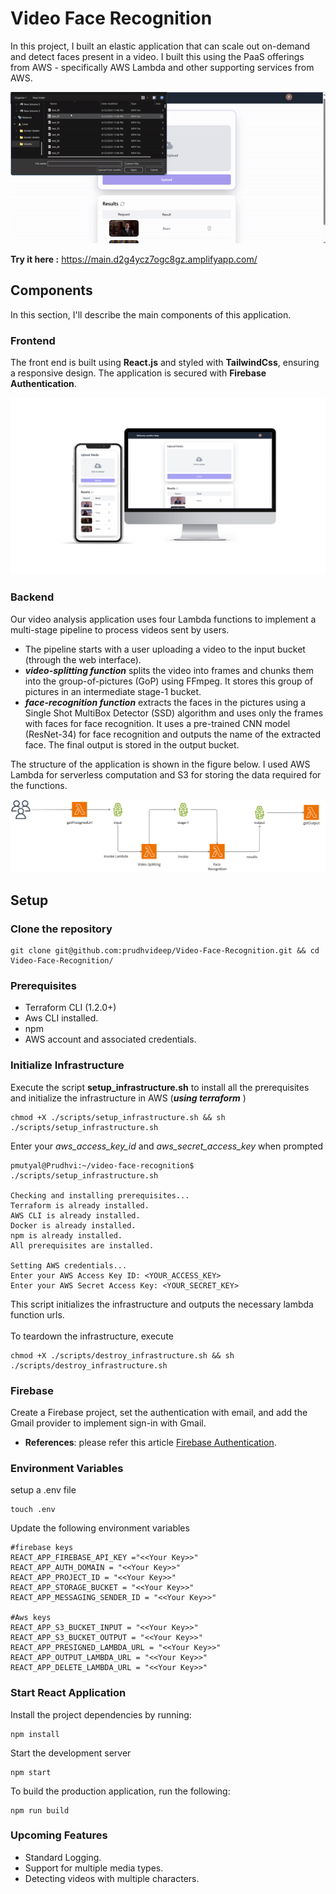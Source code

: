 # Video Face Recognition

In this project, I built an elastic application that can scale out on-demand and detect faces present in a video. I built this using the PaaS offerings from AWS - specifically AWS Lambda and other supporting services from AWS.

<div style="text-align: center;">
    <img src="./public/images/demo.gif" alt="Demo">
</div>

**Try it here :**  https://main.d2g4ycz7ogc8gz.amplifyapp.com/

## Components

In this section, I'll describe the main components of this application.

### Frontend

The front end is built using **React.js** and styled with **TailwindCss**, ensuring a responsive design. The application is secured with **Firebase Authentication**.
<p align="center">
  <img src="./public/images/Responsive Website.png" alt="Dashboard" width="100%" height="auto" style="max-height: 300px; object-fit: contain;"/>
</p>

<!-- <p align="center">
  <img src="./public/images/Dashboard.jpeg" alt="Dashboard" width="50%" height="auto" style="max-height: 300px; object-fit: contain;"/>
</p> -->

### Backend

Our video analysis application uses four Lambda functions to implement a multi-stage pipeline to process videos sent by users.

- The pipeline starts with a user uploading a video to the input bucket (through the web interface).
- ***video-splitting function*** splits the video into frames and chunks them into the group-of-pictures (GoP) using FFmpeg. It stores this group of pictures in an intermediate stage-1 bucket.
- ***face-recognition function*** extracts the faces in the pictures using a Single Shot MultiBox Detector (SSD) algorithm and uses only the frames with faces for face recognition. It uses a pre-trained CNN model (ResNet-34) for face recognition and outputs the name of the extracted face. The final output is stored in the output bucket.

The structure of the application is shown in the figure below. I used AWS Lambda for serverless computation and S3 for storing the data required for the functions.

<p align="center">
  <img src="./public/images/architecture-diagram.png" alt="architecture-diagram" width="auto" height="auto" style="max-height: 300px; object-fit: contain;"/>
</p>

## Setup

### Clone the repository

```
git clone git@github.com:prudhvideep/Video-Face-Recognition.git && cd Video-Face-Recognition/
```

### Prerequisites

- Terraform CLI (1.2.0+)
- Aws CLI installed.
- npm
- AWS account and associated credentials.

### Initialize Infrastructure

Execute the script **setup_infrastructure.sh** to install all the prerequisites and initialize the infrastructure in AWS (***using terraform*** )

```
chmod +X ./scripts/setup_infrastructure.sh && sh ./scripts/setup_infrastructure.sh
```

Enter your *aws_access_key_id* and *aws_secret_access_key* when prompted

```
pmutyal@Prudhvi:~/video-face-recognition$ ./scripts/setup_infrastructure.sh 

Checking and installing prerequisites...
Terraform is already installed.
AWS CLI is already installed.
Docker is already installed.
npm is already installed.
All prerequisites are installed.

Setting AWS credentials...
Enter your AWS Access Key ID: <YOUR_ACCESS_KEY>
Enter your AWS Secret Access Key: <YOUR_SECRET_KEY>
```



This script initializes the infrastructure and outputs the necessary lambda function urls.
<br>
<br>
To teardown the infrastructure, execute

```
chmod +X ./scripts/destroy_infrastructure.sh && sh ./scripts/destroy_infrastructure.sh
```

### Firebase

Create a Firebase project, set the authentication with email, and add the Gmail provider to implement sign-in with Gmail.

- **References**: please refer this article [Firebase Authentication](https://medium.com/@Adekola_Olawale/firebase-authentication-413626c5234d).

### Environment Variables

setup a .env file
```
touch .env
```
Update the following environment variables

```
#firebase keys
REACT_APP_FIREBASE_API_KEY ="<<Your Key>>"
REACT_APP_AUTH_DOMAIN = "<<Your Key>>"
REACT_APP_PROJECT_ID = "<<Your Key>>"
REACT_APP_STORAGE_BUCKET = "<<Your Key>>"
REACT_APP_MESSAGING_SENDER_ID = "<<Your Key>>"

#Aws keys
REACT_APP_S3_BUCKET_INPUT = "<<Your Key>>"
REACT_APP_S3_BUCKET_OUTPUT = "<<Your Key>>"
REACT_APP_PRESIGNED_LAMBDA_URL = "<<Your Key>>"
REACT_APP_OUTPUT_LAMBDA_URL = "<<Your Key>>"
REACT_APP_DELETE_LAMBDA_URL = "<<Your Key>>"
```

### Start React Application
Install the project dependencies by running:

```
npm install
```

Start the development server

```
npm start
```
To build the production application, run the following:

```
npm run build
```

### Upcoming Features

- Standard Logging.
- Support for multiple media types.
- Detecting videos with multiple characters.